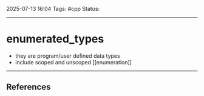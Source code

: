 
2025-07-13 16:04
Tags: #cpp
Status:

---
# enumerated_types
- they are program/user defined data types
- include scoped and unscoped [[enumeration]]

---
## References



